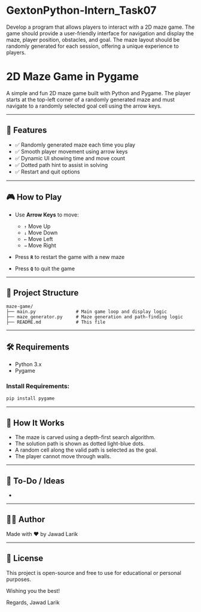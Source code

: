 # GextonPython-Intern_Task07
Develop a program that allows players to interact with a 2D maze game. The game should provide a user-friendly interface for navigation and display the maze, player position, obstacles, and goal. The maze layout should be randomly generated for each session, offering a unique experience to players.

# 2D Maze Game in Pygame
A simple and fun 2D maze game built with Python and Pygame. The player starts at the top-left corner of a randomly generated maze and must navigate to a randomly selected goal cell using the arrow keys.

---

## 🚀 Features

* ✅ Randomly generated maze each time you play
* ✅ Smooth player movement using arrow keys
* ✅ Dynamic UI showing time and move count
* ✅ Dotted path hint to assist in solving
* ✅ Restart and quit options

---

## 🎮 How to Play

* Use **Arrow Keys** to move:

  * `↑` Move Up
  * `↓` Move Down
  * `←` Move Left
  * `→` Move Right

* Press **`R`** to restart the game with a new maze

* Press **`Q`** to quit the game

---

## 📂 Project Structure

```
maze-game/
├── main.py               # Main game loop and display logic
├── maze_generator.py     # Maze generation and path-finding logic
├── README.md             # This file
```

---

## 🛠 Requirements

* Python 3.x
* Pygame

### Install Requirements:

```bash
pip install pygame
```

---

## 🧠 How It Works

* The maze is carved using a depth-first search algorithm.
* The solution path is shown as dotted light-blue dots.
* A random cell along the valid path is selected as the goal.
* The player cannot move through walls.

---

## 📝 To-Do / Ideas

*

---

## 👨‍💻 Author

Made with ❤️ by Jawad Larik

---

## 📃 License

This project is open-source and free to use for educational or personal purposes.

Wishing you the best! 

Regards, Jawad Larik
